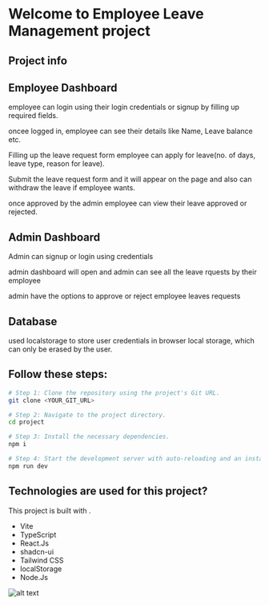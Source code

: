 # Welcome to Employee Leave Management project

## Project info

## Employee Dashboard

  employee can login using their login credentials or signup by filling up required fields.

  oncee logged in, employee can see their details like Name, Leave balance etc.

  Filling up the leave request form employee can apply for leave(no. of days, leave type, reason for leave).

  Submit the leave request form and it will appear on the page and also can withdraw the leave if employee wants.

  once approved by the admin employee can view their leave approved or rejected.

  

## Admin Dashboard

Admin can signup or login using credentials

admin dashboard will open and admin can see all the leave rquests by their employee

admin have the options to approve or reject employee leaves requests 

## Database

used localstorage to store user credentials in browser local storage, which can only be erased by the user.



## Follow these steps:

```sh
# Step 1: Clone the repository using the project's Git URL.
git clone <YOUR_GIT_URL>

# Step 2: Navigate to the project directory.
cd project

# Step 3: Install the necessary dependencies.
npm i

# Step 4: Start the development server with auto-reloading and an instant preview.
npm run dev
```



##  Technologies are used for this project?

This project is built with .

- Vite
- TypeScript
- React.Js
- shadcn-ui
- Tailwind CSS
- localStorage
- Node.Js


![alt text](image.png)

